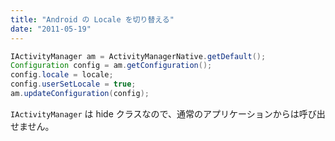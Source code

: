 ```yaml
---
title: "Android の Locale を切り替える"
date: "2011-05-19"
---
```


```java
IActivityManager am = ActivityManagerNative.getDefault();
Configuration config = am.getConfiguration();
config.locale = locale;
config.userSetLocale = true;
am.updateConfiguration(config);
```

`IActivityManager` は hide クラスなので、通常のアプリケーションからは呼び出せません。

